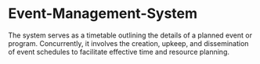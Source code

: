 # Event-Management-System
The system serves as a timetable outlining the details of a planned event or program. Concurrently, it involves the creation, upkeep, and dissemination of event schedules to facilitate effective time and resource planning. 
